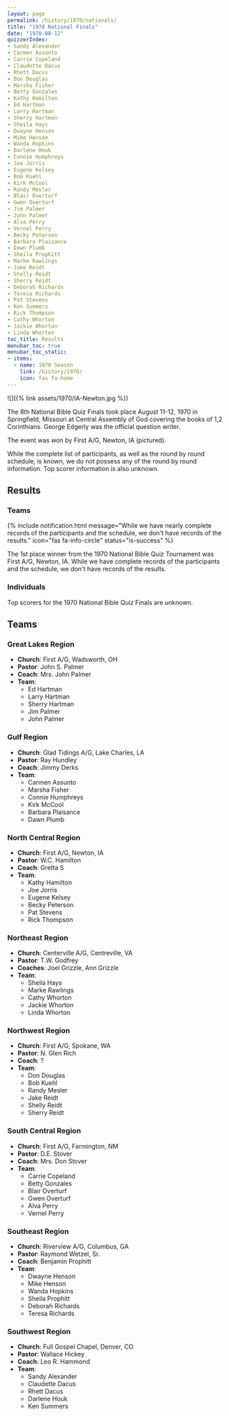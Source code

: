 ```yaml
---
layout: page
permalink: /history/1970/nationals/
title: "1970 National Finals"
date: "1970-08-12"
quizzerIndex:
- Sandy Alexander
- Carmen Assunto
- Carrie Copeland
- Claudette Dacus
- Rhett Dacus
- Don Douglas
- Marsha Fisher
- Betty Gonzales
- Kathy Hamilton
- Ed Hartman
- Larry Hartman
- Sherry Hartman
- Sheila Hays
- Dwayne Henson
- Mike Henson
- Wanda Hopkins
- Darlene Houk
- Connie Humphreys
- Joe Jorris
- Eugene Kelsey
- Bob Kuehl
- Kirk McCool
- Randy Mesler
- Blair Overturf
- Gwen Overturf
- Jim Palmer
- John Palmer
- Alva Perry
- Vernel Perry
- Becky Peterson
- Barbara Plaisance
- Dawn Plumb
- Sheila Prophitt
- Marke Rawlings
- Jake Reidt
- Shelly Reidt
- Sherry Reidt
- Deborah Richards
- Teresa Richards
- Pat Stevens
- Ken Summers
- Rick Thompson
- Cathy Whorton
- Jackie Whorton
- Linda Whorton
toc_title: Results
menubar_toc: true
menubar_toc_static:
- items:
  - name: 1970 Season
    link: /history/1970/
    icon: fas fa-home
---
```


![]({% link assets/1970/IA-Newton.jpg %})
 
The 8th National Bible Quiz Finals took place August 11-12, 1970 in Springfield, Missouri at Central Assembly of God covering the books of 1,2 Corinthians. George Edgerly was the official question writer.

The event was won by First A/G, Newton, IA (pictured).

While the complete list of participants, as well as the round by round schedule, is known, we do not possess any of the round by round information. Top scorer information is also unknown.

## Results

### Teams

{% include notification.html
   message="While we have nearly complete records of the participants and the schedule, we don't have records of the results."
   icon="fas fa-info-circle"
   status="is-success" %}

The 1st place winner from the 1970 National Bible Quiz Tournament was First A/G, Newton, IA. While we have complete records of the participants and the schedule, we don't have records of the results.

### Individuals

Top scorers for the 1970 National Bible Quiz Finals are unknown.

## Teams

### Great Lakes Region

* **Church**: First A/G, Wadsworth, OH
* **Pastor**: John S. Palmer
* **Coach**: Mrs. John Palmer
* **Team**:
    * Ed Hartman
    * Larry Hartman
    * Sherry Hartman
    * Jim Palmer
    * John Palmer

### Gulf Region

* **Church**: Glad Tidings A/G, Lake Charles, LA
* **Pastor**: Ray Hundley
* **Coach**: Jimmy Derks
* **Team**:
    * Carmen Assunto
    * Marsha Fisher
    * Connie Humphreys
    * Kirk McCool
    * Barbara Plaisance
    * Dawn Plumb

### North Central Region

* **Church**: First A/G, Newton, IA
* **Pastor**: W.C. Hamilton
* **Coach**: Gretta S
* **Team**:
    * Kathy Hamilton
    * Joe Jorris
    * Eugene Kelsey
    * Becky Peterson
    * Pat Stevens
    * Rick Thompson

### Northeast Region

* **Church**: Centerville A/G, Centreville, VA
* **Pastor**: T.W. Godfrey
* **Coaches**: Joel Grizzle, Ann Grizzle
* **Team**:
    * Sheila Hays
    * Marke Rawlings
    * Cathy Whorton
    * Jackie Whorton
    * Linda Whorton

### Northwest Region

* **Church**: First A/G, Spokane, WA
* **Pastor**: N. Glen Rich
* **Coach**: ?
* **Team**:
    * Don Douglas
    * Bob Kuehl
    * Randy Mesler
    * Jake Reidt
    * Shelly Reidt
    * Sherry Reidt

### South Central Region

* **Church**:	First A/G, Farmington, NM
* **Pastor**: D.E. Stover
* **Coach**: Mrs. Don Stover
* **Team**:
    * Carrie Copeland
    * Betty Gonzales
    * Blair Overturf
    * Gwen Overturf
    * Alva Perry
    * Vernel Perry

### Southeast Region

* **Church**: Riverview A/G, Columbus, GA
* **Pastor**: Raymond Wetzel, Sr.
* **Coach**: Benjamin Prophitt
* **Team**:
    * Dwayne Henson
    * Mike Henson
    * Wanda Hopkins
    * Sheila Prophitt
    * Deborah Richards
    * Teresa Richards

### Southwest Region

* **Church**: Full Gospel Chapel, Denver, CO
* **Pastor**: Wallace Hickey
* **Coach**: Leo R. Hammond
* **Team**:
    * Sandy Alexander
    * Claudette Dacus
    * Rhett Dacus
    * Darlene Houk
    * Ken Summers
